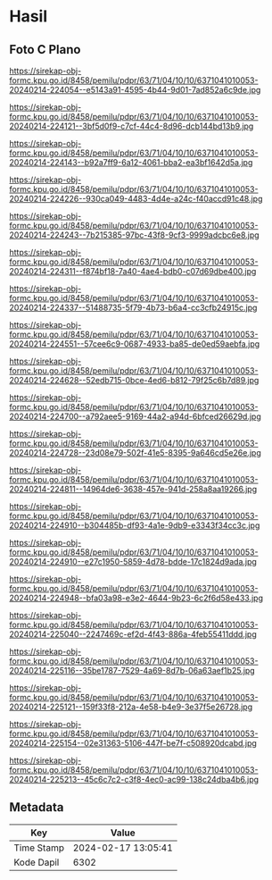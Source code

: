 # Hasil

## Foto C Plano

https://sirekap-obj-formc.kpu.go.id/8458/pemilu/pdpr/63/71/04/10/10/6371041010053-20240214-224054--e5143a91-4595-4b44-9d01-7ad852a6c9de.jpg

https://sirekap-obj-formc.kpu.go.id/8458/pemilu/pdpr/63/71/04/10/10/6371041010053-20240214-224121--3bf5d0f9-c7cf-44c4-8d96-dcb144bd13b9.jpg

https://sirekap-obj-formc.kpu.go.id/8458/pemilu/pdpr/63/71/04/10/10/6371041010053-20240214-224143--b92a7ff9-6a12-4061-bba2-ea3bf1642d5a.jpg

https://sirekap-obj-formc.kpu.go.id/8458/pemilu/pdpr/63/71/04/10/10/6371041010053-20240214-224226--930ca049-4483-4d4e-a24c-f40accd91c48.jpg

https://sirekap-obj-formc.kpu.go.id/8458/pemilu/pdpr/63/71/04/10/10/6371041010053-20240214-224243--7b215385-97bc-43f8-9cf3-9999adcbc6e8.jpg

https://sirekap-obj-formc.kpu.go.id/8458/pemilu/pdpr/63/71/04/10/10/6371041010053-20240214-224311--f874bf18-7a40-4ae4-bdb0-c07d69dbe400.jpg

https://sirekap-obj-formc.kpu.go.id/8458/pemilu/pdpr/63/71/04/10/10/6371041010053-20240214-224337--51488735-5f79-4b73-b6a4-cc3cfb24915c.jpg

https://sirekap-obj-formc.kpu.go.id/8458/pemilu/pdpr/63/71/04/10/10/6371041010053-20240214-224551--57cee6c9-0687-4933-ba85-de0ed59aebfa.jpg

https://sirekap-obj-formc.kpu.go.id/8458/pemilu/pdpr/63/71/04/10/10/6371041010053-20240214-224628--52edb715-0bce-4ed6-b812-79f25c6b7d89.jpg

https://sirekap-obj-formc.kpu.go.id/8458/pemilu/pdpr/63/71/04/10/10/6371041010053-20240214-224700--a792aee5-9169-44a2-a94d-6bfced26629d.jpg

https://sirekap-obj-formc.kpu.go.id/8458/pemilu/pdpr/63/71/04/10/10/6371041010053-20240214-224728--23d08e79-502f-41e5-8395-9a646cd5e26e.jpg

https://sirekap-obj-formc.kpu.go.id/8458/pemilu/pdpr/63/71/04/10/10/6371041010053-20240214-224811--14964de6-3638-457e-941d-258a8aa19266.jpg

https://sirekap-obj-formc.kpu.go.id/8458/pemilu/pdpr/63/71/04/10/10/6371041010053-20240214-224910--b304485b-df93-4a1e-9db9-e3343f34cc3c.jpg

https://sirekap-obj-formc.kpu.go.id/8458/pemilu/pdpr/63/71/04/10/10/6371041010053-20240214-224910--e27c1950-5859-4d78-bdde-17c1824d9ada.jpg

https://sirekap-obj-formc.kpu.go.id/8458/pemilu/pdpr/63/71/04/10/10/6371041010053-20240214-224948--bfa03a98-e3e2-4644-9b23-6c2f6d58e433.jpg

https://sirekap-obj-formc.kpu.go.id/8458/pemilu/pdpr/63/71/04/10/10/6371041010053-20240214-225040--2247469c-ef2d-4f43-886a-4feb55411ddd.jpg

https://sirekap-obj-formc.kpu.go.id/8458/pemilu/pdpr/63/71/04/10/10/6371041010053-20240214-225116--35be1787-7529-4a69-8d7b-06a63aef1b25.jpg

https://sirekap-obj-formc.kpu.go.id/8458/pemilu/pdpr/63/71/04/10/10/6371041010053-20240214-225121--159f33f8-212a-4e58-b4e9-3e37f5e26728.jpg

https://sirekap-obj-formc.kpu.go.id/8458/pemilu/pdpr/63/71/04/10/10/6371041010053-20240214-225154--02e31363-5106-447f-be7f-c508920dcabd.jpg

https://sirekap-obj-formc.kpu.go.id/8458/pemilu/pdpr/63/71/04/10/10/6371041010053-20240214-225213--45c6c7c2-c3f8-4ec0-ac99-138c24dba4b6.jpg


## Metadata

| Key        | Value               |
| ---------- | ------------------- |
| Time Stamp | 2024-02-17 13:05:41 |
| Kode Dapil | 6302                |



